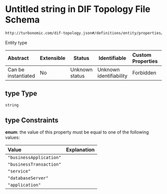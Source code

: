 # Untitled string in DIF Topology File Schema

```txt
http://turbonomic.com/dif-topology.json#/definitions/entity/properties/type
```

Entity type


| Abstract            | Extensible | Status         | Identifiable            | Custom Properties | Additional Properties | Access Restrictions | Defined In                                                                                   |
| :------------------ | ---------- | -------------- | ----------------------- | :---------------- | --------------------- | ------------------- | -------------------------------------------------------------------------------------------- |
| Can be instantiated | No         | Unknown status | Unknown identifiability | Forbidden         | Allowed               | none                | [dif-total-schema.schema.json\*](../out/dif-total-schema.schema.json "open original schema") |

## type Type

`string`

## type Constraints

**enum**: the value of this property must be equal to one of the following values:

| Value                   | Explanation |
| :---------------------- | ----------- |
| `"businessApplication"` |             |
| `"businessTransaction"` |             |
| `"service"`             |             |
| `"databaseServer"`      |             |
| `"application"`         |             |
